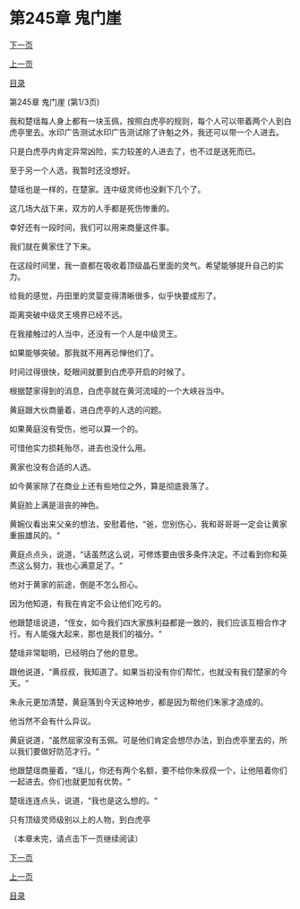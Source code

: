 <h1>第245章   鬼门崖</h1>
            <div><p><a href="./0733_%E7%AC%AC245%E7%AB%A0_%E9%AC%BC%E9%97%A8%E5%B4%96.md">下一页</a></p><p><a href="./0731_%E7%AC%AC244%E7%AB%A0_%E6%B2%B3%E7%A5%9E%E4%BC%9A.md">上一页</a></p><p><a href="../">目录</a></p></div>
            <div><p>第245章   鬼门崖 (第1/3页)</p><p>我和楚瑶每人身上都有一块玉佩，按照白虎亭的规则，每个人可以带着两个人到白虎亭里去。水印广告测试水印广告测试除了许魁之外，我还可以带一个人进去。</p><p>只是白虎亭内肯定异常凶险，实力较差的人进去了，也不过是送死而已。</p><p>至于另一个人选，我暂时还没想好。</p><p>楚瑶也是一样的，在楚家。连中级灵师也没剩下几个了。</p><p>这几场大战下来，双方的人手都是死伤惨重的。</p><p>幸好还有一段时间，我们可以用来商量这件事。</p><p>我们就在黄家住了下来。</p><p>在这段时间里，我一直都在吸收着顶级晶石里面的灵气。希望能够提升自己的实力。</p><p>给我的感觉，丹田里的灵婴变得清晰很多，似乎快要成形了。</p><p>距离突破中级灵王境界已经不远。</p><p>在我接触过的人当中，还没有一个人是中级灵王。</p><p>如果能够突破。那我就不用再忌惮他们了。</p><p>时间过得很快，眨眼间就要到白虎亭开启的时候了。</p><p>根据楚家得到的消息，白虎亭就在黄河流域的一个大峡谷当中。</p><p>黄庭跟大伙商量着，进白虎亭的人选的问题。</p><p>如果黄庭没有受伤，他可以算一个的。</p><p>可惜他实力损耗殆尽，进去也没什么用。</p><p>黄家也没有合适的人选。</p><p>如今黄家除了在商业上还有些地位之外，算是彻底衰落了。</p><p>黄庭脸上满是沮丧的神色。</p><p>黄婉仪看出来父亲的想法，安慰着他，“爸，您别伤心，我和哥哥哥一定会让黄家重振雄风的。“</p><p>黄庭点点头，说道，“话虽然这么说，可修炼要由很多条件决定。不过看到你和英杰这么努力，我也心满意足了。“</p><p>他对于黄家的前途，倒是不怎么担心。</p><p>因为他知道，有我在肯定不会让他们吃亏的。</p><p>他跟楚瑶说道，“侄女，如今我们四大家族利益都是一致的，我们应该互相合作才行。有人能强大起来，那也是我们的福分。“</p><p>楚瑶非常聪明，已经明白了他的意思。</p><p>跟他说道，“黄叔叔，我知道了。如果当初没有你们帮忙，也就没有我们楚家的今天。“</p><p>朱永元更加清楚，黄庭落到今天这种地步，都是因为帮他们朱家才造成的。</p><p>他当然不会有什么异议。</p><p>黄庭说道，“虽然屈家没有玉佩。可是他们肯定会想尽办法，到白虎亭里去的，所以我们要做好防范才行。“</p><p>他跟楚瑶商量着，“瑶儿，你还有两个名额，要不给你朱叔叔一个，让他陪着你们一起进去。你们也就更加有优势。“</p><p>楚瑶连连点头，说道，“我也是这么想的。“</p><p>只有顶级灵师级别以上的人物，到白虎亭</p><p>（本章未完，请点击下一页继续阅读）</p></div>
            <div><p><a href="./0733_%E7%AC%AC245%E7%AB%A0_%E9%AC%BC%E9%97%A8%E5%B4%96.md">下一页</a></p><p><a href="./0731_%E7%AC%AC244%E7%AB%A0_%E6%B2%B3%E7%A5%9E%E4%BC%9A.md">上一页</a></p><p><a href="../">目录</a></p></div>